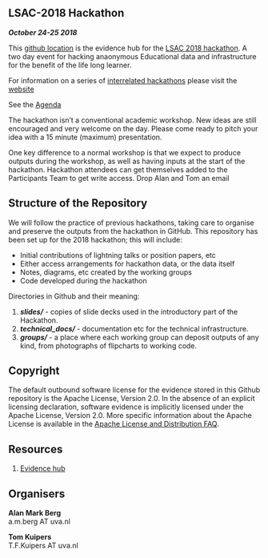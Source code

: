 ##  LSAC-2018 Hackathon
***October 24-25 2018***

This [github location](https://github.com/AlanBerg/LSAC-2018) is the evidence hub for the [LSAC 2018 hackathon](http://lsac2018.org). A two day event for hacking anaonymous Educational data and infrastructure for the benefit of the life long learner.

For information on a series of [interrelated hackathons](https://lakhackathon.files.wordpress.com/2018/02/lakhackathon2018_paper_2.pdf) please visit the [website](https://lakhackathon.wordpress.com/about/history/)

See the [Agenda](http://lsac2018.org/#hackathon)

The hackathon isn’t a conventional academic workshop. New ideas are still encouraged and very welcome on the day. Please come ready to pitch your idea with a 15 minute (maximum) presentation.

One key difference to a normal workshop is that we expect to produce outputs during the workshop, as well as having inputs at the start of the hackathon. Hackathon attendees can get themselves added to the Participants Team to get write access. Drop Alan and Tom an email

## Structure of the Repository

We will follow the practice of previous  hackathons, taking care to organise and preserve the outputs from the hackathon in GitHub. This repository has been set up for the 2018 hackathon; this will include:

* Initial contributions of lightning talks or position papers, etc
* Either access arrangements for hackathon data, or the data itself
* Notes, diagrams, etc created by the working groups
* Code developed during the hackathon

Directories in Github and their meaning:

1. ***slides/*** - copies of slide decks used in the introductory part of the Hackathon.
2. ***technical_docs/*** - documentation etc for the technical infrastructure.
3. ***groups/*** - a place where each working group can deposit outputs of any kind, from photographs of flipcharts to working code.

## Copyright

The default outbound software license for the evidence stored in this Github repository is the Apache License, Version 2.0. In the absence of an explicit licensing declaration, software evidence is implicitly licensed under the Apache License, Version 2.0. More specific information about the Apache License is available in the [Apache License and Distribution FAQ](http://www.apache.org/foundation/license-faq.html).




## Resources

1. [Evidence hub](https://github.com/LAK-Hackathon)


## Organisers

**Alan Mark Berg**\
a.m.berg AT uva.nl

**Tom Kuipers**\
T.F.Kuipers AT uva.nl